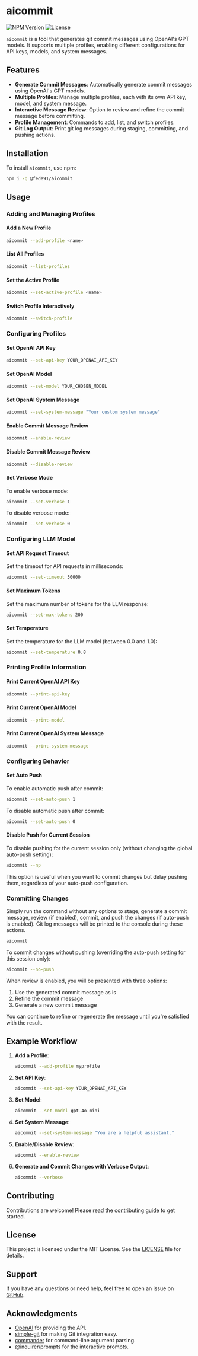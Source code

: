 # aicommit

[![NPM Version](https://img.shields.io/npm/v/@fede91/aicommit)](https://www.npmjs.com/package/@fede91/aicommit)
[![License](https://img.shields.io/npm/l/@fede91/aicommit)](https://github.com/Fede91/aicommit/blob/main/LICENSE)

`aicommit` is a tool that generates git commit messages using OpenAI's GPT models. It supports multiple profiles, enabling different configurations for API keys, models, and system messages.

## Features

- **Generate Commit Messages**: Automatically generate commit messages using OpenAI's GPT models.
- **Multiple Profiles**: Manage multiple profiles, each with its own API key, model, and system message.
- **Interactive Message Review**: Option to review and refine the commit message before committing.
- **Profile Management**: Commands to add, list, and switch profiles.
- **Git Log Output**: Print git log messages during staging, committing, and pushing actions.

## Installation

To install `aicommit`, use npm:

```sh
npm i -g @fede91/aicommit
```

## Usage

### Adding and Managing Profiles

#### Add a New Profile

```sh
aicommit --add-profile <name>
```

#### List All Profiles

```sh
aicommit --list-profiles
```

#### Set the Active Profile

```sh
aicommit --set-active-profile <name>
```

#### Switch Profile Interactively

```sh
aicommit --switch-profile
```

### Configuring Profiles

#### Set OpenAI API Key

```sh
aicommit --set-api-key YOUR_OPENAI_API_KEY
```

#### Set OpenAI Model

```sh
aicommit --set-model YOUR_CHOSEN_MODEL
```

#### Set OpenAI System Message

```sh
aicommit --set-system-message "Your custom system message"
```

#### Enable Commit Message Review

```sh
aicommit --enable-review
```

#### Disable Commit Message Review

```sh
aicommit --disable-review
```

#### Set Verbose Mode

To enable verbose mode:

```sh
aicommit --set-verbose 1
```

To disable verbose mode:

```sh
aicommit --set-verbose 0
```

### Configuring LLM Model

#### Set API Request Timeout

Set the timeout for API requests in milliseconds:

```sh
aicommit --set-timeout 30000
```

#### Set Maximum Tokens

Set the maximum number of tokens for the LLM response:

```sh
aicommit --set-max-tokens 200
```

#### Set Temperature

Set the temperature for the LLM model (between 0.0 and 1.0):

```sh
aicommit --set-temperature 0.8
```

### Printing Profile Information

#### Print Current OpenAI API Key

```sh
aicommit --print-api-key
```

#### Print Current OpenAI Model

```sh
aicommit --print-model
```

#### Print Current OpenAI System Message

```sh
aicommit --print-system-message
```

### Configuring Behavior

#### Set Auto Push

To enable automatic push after commit:

```sh
aicommit --set-auto-push 1
```

To disable automatic push after commit:

```sh
aicommit --set-auto-push 0
```

#### Disable Push for Current Session

To disable pushing for the current session only (without changing the global auto-push setting):

```sh
aicommit --np
```

This option is useful when you want to commit changes but delay pushing them, regardless of your auto-push configuration.

### Committing Changes

Simply run the command without any options to stage, generate a commit message, review (if enabled), commit, and push the changes (if auto-push is enabled). Git log messages will be printed to the console during these actions.

```sh
aicommit
```

To commit changes without pushing (overriding the auto-push setting for this session only):

```sh
aicommit --no-push
```

When review is enabled, you will be presented with three options:

1. Use the generated commit message as is
2. Refine the commit message
3. Generate a new commit message

You can continue to refine or regenerate the message until you're satisfied with the result.

## Example Workflow

1. **Add a Profile**:

   ```sh
   aicommit --add-profile myprofile
   ```

2. **Set API Key**:

   ```sh
   aicommit --set-api-key YOUR_OPENAI_API_KEY
   ```

3. **Set Model**:

   ```sh
   aicommit --set-model gpt-4o-mini
   ```

4. **Set System Message**:

   ```sh
   aicommit --set-system-message "You are a helpful assistant."
   ```

5. **Enable/Disable Review**:

   ```sh
   aicommit --enable-review
   ```

6. **Generate and Commit Changes with Verbose Output**:

   ```sh
   aicommit --verbose
   ```

## Contributing

Contributions are welcome! Please read the [contributing guide](CONTRIBUTING.md) to get started.

## License

This project is licensed under the MIT License. See the [LICENSE](LICENSE) file for details.

## Support

If you have any questions or need help, feel free to open an issue on [GitHub](https://github.com/yourusername/aicommit/issues).

## Acknowledgments

- [OpenAI](https://www.openai.com) for providing the API.
- [simple-git](https://github.com/steveukx/git-js) for making Git integration easy.
- [commander](https://github.com/tj/commander.js) for command-line argument parsing.
- [@inquirer/prompts](https://github.com/SBoudrias/Inquirer.js/tree/master/packages/prompts) for the interactive prompts.
